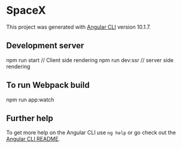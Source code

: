 # SpaceX

This project was generated with [Angular CLI](https://github.com/angular/angular-cli) version 10.1.7.

## Development server

 npm run start         // Client side rendering
 npm run dev:ssr      // server side rendering
## To run Webpack build
 
 npm run app:watch

## Further help

To get more help on the Angular CLI use `ng help` or go check out the [Angular CLI README](https://github.com/angular/angular-cli/blob/master/README.md).
